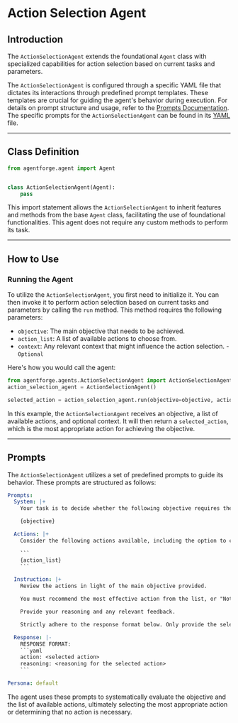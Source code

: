 # Action Selection Agent

## Introduction

The `ActionSelectionAgent` extends the foundational `Agent` class with specialized capabilities for action selection based on current tasks and parameters.

The `ActionSelectionAgent` is configured through a specific YAML file that dictates its interactions through predefined prompt templates. These templates are crucial for guiding the agent's behavior during execution. For details on prompt structure and usage, refer to the [Prompts Documentation](../../Agents/AgentPrompts.md). The specific prompts for the `ActionSelectionAgent` can be found in its [YAML](../../../src/agentforge/setup_files/agents/ModuleAgents/ActionSelectionAgent.yaml) file.

---

## Class Definition

```python
from agentforge.agent import Agent


class ActionSelectionAgent(Agent):
    pass
```

This import statement allows the `ActionSelectionAgent` to inherit features and methods from the base `Agent` class, facilitating the use of foundational functionalities. This agent does not require any custom methods to perform its task.

---

## How to Use

### Running the Agent

To utilize the `ActionSelectionAgent`, you first need to initialize it. You can then invoke it to perform action selection based on current tasks and parameters by calling the `run` method. This method requires the following parameters:

- `objective`: The main objective that needs to be achieved.
- `action_list`: A list of available actions to choose from.
- `context`: Any relevant context that might influence the action selection. - `Optional`

Here's how you would call the agent:

```python
from agentforge.agents.ActionSelectionAgent import ActionSelectionAgent
action_selection_agent = ActionSelectionAgent()

selected_action = action_selection_agent.run(objective=objective, action_list=action_list, context=context)
```

In this example, the `ActionSelectionAgent` receives an objective, a list of available actions, and optional context. It will then return a `selected_action`, which is the most appropriate action for achieving the objective.

---

## Prompts

The `ActionSelectionAgent` utilizes a set of predefined prompts to guide its behavior. These prompts are structured as follows:

```yaml
Prompts:
  System: |+
    Your task is to decide whether the following objective requires the use of an action:

    {objective}

  Actions: |+
    Consider the following actions available, including the option to choose "Nothing" if no action is required:

    ```
    {action_list}
    ```

  Instruction: |+
    Review the actions in light of the main objective provided.

    You must recommend the most effective action from the list, or "Nothing" if no action is necessary.

    Provide your reasoning and any relevant feedback.

    Strictly adhere to the response format below. Only provide the selected action, reasoning, and feedback without any additional commentary outside of the allowed fields in the format.

  Response: |-
    RESPONSE FORMAT:
    ```yaml
    action: <selected action>
    reasoning: <reasoning for the selected action>
    ```

Persona: default
```

The agent uses these prompts to systematically evaluate the objective and the list of available actions, ultimately selecting the most appropriate action or determining that no action is necessary.